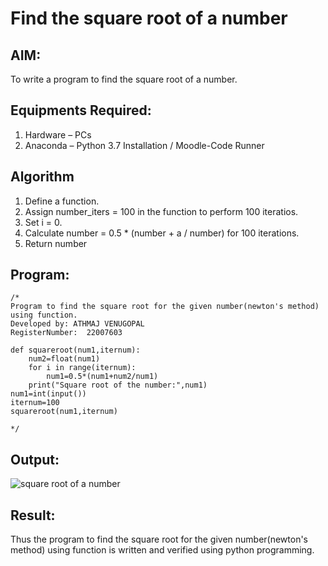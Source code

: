 # Find the square root of a number

## AIM:
To write a program to find the square root of a number.

## Equipments Required:
1. Hardware – PCs
2. Anaconda – Python 3.7 Installation / Moodle-Code Runner

## Algorithm
1. Define a function.
2. Assign number_iters = 100 in the function to perform 100 iteratios.
3. Set i = 0.
4. Calculate  number = 0.5 * (number + a / number) for 100 iterations.
5. Return number

## Program:
```
/*
Program to find the square root for the given number(newton's method) using function.
Developed by: ATHMAJ VENUGOPAL
RegisterNumber:  22007603

def squareroot(num1,iternum):
    num2=float(num1)
    for i in range(iternum):
        num1=0.5*(num1+num2/num1)
    print("Square root of the number:",num1)    
num1=int(input())
iternum=100
squareroot(num1,iternum)

*/
```

## Output:
![square root of a number](https://user-images.githubusercontent.com/118753139/213862289-1d87cec0-b7e9-4fea-9150-95c6c26a82f3.png)



## Result:
Thus the program to find the square root for the given number(newton's method) using function is written and verified using python programming.
